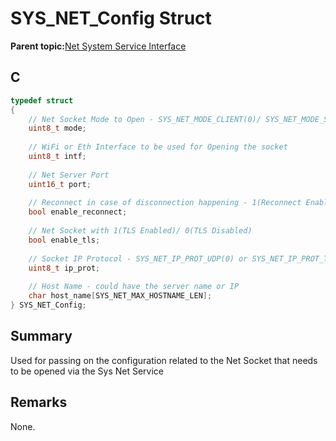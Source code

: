 # SYS\_NET\_Config Struct

**Parent topic:**[Net System Service Interface](GUID-010BB62D-452D-4B87-9F43-FDA5BF80F6AF.md)

## C

```c
typedef struct
{
    // Net Socket Mode to Open - SYS_NET_MODE_CLIENT(0)/ SYS_NET_MODE_SERVER(1)
    uint8_t mode;
    
    // WiFi or Eth Interface to be used for Opening the socket
    uint8_t intf;
    
    // Net Server Port
    uint16_t port;
    
    // Reconnect in case of disconnection happening - 1(Reconnect Enabled)/ 0(Reconnect Disabled)
    bool enable_reconnect;
    
    // Net Socket with 1(TLS Enabled)/ 0(TLS Disabled)
    bool enable_tls;
    
    // Socket IP Protocol - SYS_NET_IP_PROT_UDP(0) or SYS_NET_IP_PROT_TCP(1)
    uint8_t ip_prot;
    
    // Host Name - could have the server name or IP
    char host_name[SYS_NET_MAX_HOSTNAME_LEN];
} SYS_NET_Config;

```

## Summary

Used for passing on the configuration related to the Net Socket that needs to be opened via the Sys Net Service

## Remarks

None.

